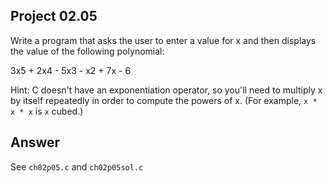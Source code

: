 ## Project 02.05
Write a program that asks the user to enter a value for x and then displays the value of the following polynomial:   
   
3x5 + 2x4 - 5x3 - x2 + 7x - 6   
   
Hint: C doesn't have an exponentiation operator, so you'll need to multiply x by itself repeatedly in order to compute the powers of x. (For example, ```x * x * x``` is ```x``` cubed.)

## Answer
See ```ch02p05.c``` and ```ch02p05sol.c```
